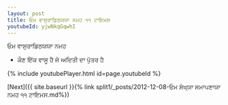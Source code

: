 ```yaml
---
layout: post
title: ਓਮ ਵਾਸੁਰਾਡਿਠਯਯਾ ਨਮਹ ੧੧ ਟਾਇਮਸ
youtubeId: yjwNkqGqwhI
---
```

 
 
 ਓਮ ਵਾਸੁਰਾਡਿਠਯਯਾ ਨਮਹ  
 
 -  ਕੌਣ ਇੱਕ ਵਾਸੂ ਹੈ ਜੋ ਅਦਿਤੀ ਦਾ ਪੁੱਤਰ ਹੈ 
 
  
 
  
 
 
 
 
 
 


{% include youtubePlayer.html id=page.youtubeId %}
 
[Next]({{ site.baseurl }}{% link  split1/_posts/2012-12-08-ਓਮ ਸੰਖ੍ਯਾ ਸਮਾਪਣਾਯਾ ਨਮਹ ੧੧ ਟਾਇਮਸ.md%})
 
